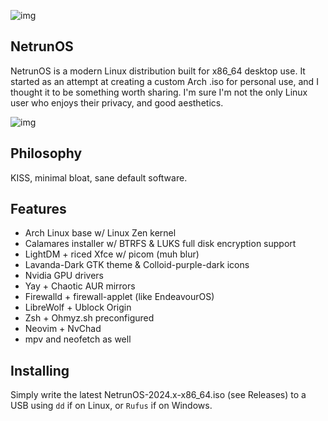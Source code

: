 ![img](https://files.catbox.moe/7y5gh8.png)
## NetrunOS
NetrunOS is a modern Linux distribution built for x86_64 desktop use. It started as an attempt at creating a custom Arch .iso for personal use, and I thought it to be something worth sharing. I'm sure I'm not the only Linux user who enjoys their privacy, and good aesthetics.

![img](https://a.uguu.se/nsVhkJah.png)

## Philosophy
KISS, minimal bloat, sane default software.

## Features
- Arch Linux base w/ Linux Zen kernel
- Calamares installer w/ BTRFS & LUKS full disk encryption support
- LightDM + riced Xfce w/ picom (muh blur)
- Lavanda-Dark GTK theme & Colloid-purple-dark icons
- Nvidia GPU drivers
- Yay + Chaotic AUR mirrors
- Firewalld + firewall-applet (like EndeavourOS)
- LibreWolf + Ublock Origin
- Zsh + Ohmyz.sh preconfigured
- Neovim + NvChad
- mpv and neofetch as well

## Installing
Simply write the latest NetrunOS-2024.x-x86_64.iso (see Releases) to a USB using ```dd``` if on Linux, or ```Rufus``` if on Windows.
